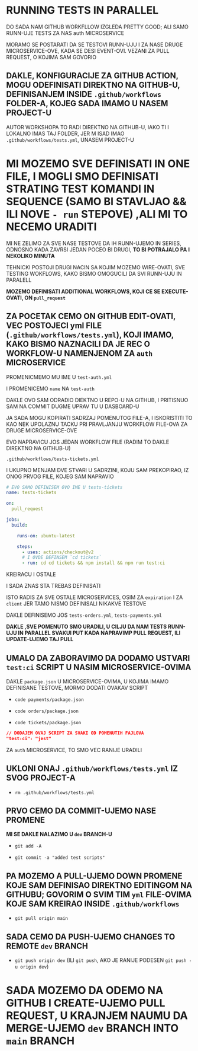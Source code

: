 # RUNNING TESTS IN PARALLEL

DO SADA NAM GITHUB WORKFLLOW IZGLEDA PRETTY GOOD; ALI SAMO RUNN-UJE TESTS ZA NAS auth MICROSERVICE

MORAMO SE POSTARATI DA SE TESTOVI RUNN-UJU I ZA NASE DRUGE MICROSERVICE-OVE, KADA SE DESI EVENT-OVI. VEZANI ZA PULL REQUEST, O KOJIMA SAM GOVORIO

## DAKLE, KONFIGURACIJE ZA GITHUB ACTION, MOGU ODEFINISATI DIREKTNO NA GITHUB-U, DEFINISANJEM INSIDE `.github/workflows` FOLDER-A, KOJEG SADA IMAMO U NASEM PROJECT-U

AUTOR WORKSHOPA TO RADI DIREKTNO NA GITHUB-U, IAKO TI I LOKALNO IMAS TAJ FOLDER, JER M ISAD IMAO `.github/workflows/tests.yml`,  UNASEM PROJECT-U

# MI MOZEMO SVE DEFINISATI IN ONE FILE, I MOGLI SMO DEFINISATI STRATING TEST KOMANDI IN SEQUENCE (SAMO BI STAVLJAO && ILI NOVE `- run` STEPOVE) ,ALI MI TO NECEMO URADITI

MI NE ZELIMO ZA SVE NASE TESTOVE DA IH RUNN-UJEMO IN SERIES, ODNOSNO KADA ZAVRSI JEDAN POCEO BI DRUGI, **TO BI POTRAJALO PA I NEKOLIKO MINUTA**

TEHNICKI POSTOJI DRUGI NACIN SA KOJIM MOZEMO WIRE-OVATI, SVE TESTING WOKFLOWS, KAKO BISMO OMOGUCILI DA SVI RUNN-UJU IN PARALELL

**MOZEMO DEFINISATI ADDITIONAL WORKFLOWS, KOJI CE SE EXECUTE-OVATI, ON `pull_request`**

## ZA POCETAK CEMO ON GITHUB EDIT-OVATI, VEC POSTOJECI yml FILE (`.github/workflows/tests.yml`), KOJI IMAMO, KAKO BISMO NAZNACILI DA JE REC O WORKFLOW-U NAMENJENOM ZA `auth` MICROSERVICE

PROMENICMEMO MU IME U `test-auth.yml`

I PROMENICEMO `name` NA `test-auth`

DAKLE OVO SAM ODRADIO DIEKTNO U REPO-U NA GITHUB, I PRITISNUO SAM NA COMMIT DUGME UPRAV TU U DASBOARD-U

JA SADA MOGU KOPIRATI SADRZAJ POMENUTOG FILE-A, I ISKORISTITI TO KAO NEK UPOLAZNU TACKU PRI PRAVLJANJU WORKFLOW FILE-OVA ZA DRUGE MICROSERVICE-OVE

EVO NAPRAVICU JOS JEDAN WORKFLOW FILE (RADIM TO DAKLE DIREKTNO NA GITHUB-U)

`.github/workflows/tests-tickets.yml`

I UKUPNO MENJAM DVE STVARI U SADRZINI, KOJU SAM PREKOPIRAO, IZ ONOG PRVOG FILE, KOJEG SAM NAPRAVIO

```yml
# EVO SAMO DEFINISEM OVO IME U tests-tickets
name: tests-tickets

on:
  pull_request

jobs:
  build:

    runs-on: ubuntu-latest

    steps:
      - uses: actions/checkout@v2
      # I OVDE DEFINSEM `cd tickets`
      - run: cd cd tickets && npm install && npm run test:ci

```

KREIRACU I OSTALE 

I SADA ZNAS STA TREBAS DEFINISATI

ISTO RADIS ZA SVE OSTALE MICROSERVICES, OSIM ZA `expiration` I ZA `client` JER TAMO NISMO DEFINISALI NIKAKVE TESTOVE

DAKLE DEFINISEMO JOS `tests-orders.yml`, `tests-payments.yml` 

**DAKLE ,SVE POMENUTO SMO URADILI, U CILJU DA NAM TESTS RUNN-UJU IN PARALLEL SVAKUI PUT KADA NAPRAVIMP PULL REQUEST, ILI UPDATE-UJEMO TAJ PULL**

## UMALO DA ZABORAVIMO DA DODAMO USTVARI `test:ci` SCRIPT U NASIM MICROSERVICE-OVIMA

DAKLE `package.json` U MICROSERVICE-OVIMA, U KOJIMA IMAMO DEFINISANE TESTOVE, MORMO DODATI OVAKAV SCRIPT

- `code payments/package.json`

- `code orders/package.json`

- `code tickets/package.json`

```json
// DODAJEM OVAJ SCRIPT ZA SVAKI OD POMENUTIH FAJLOVA
"test:ci": "jest"
```

ZA `auth` MICROSERVICE, TO SMO VEC RANIJE URADILI

## UKLONI ONAJ `.github/workflows/tests.yml` IZ SVOG PROJECT-A

- `rm .github/workflows/tests.yml `

## PRVO CEMO DA COMMIT-UJEMO NASE PROMENE

**MI SE DAKLE NALAZIMO U `dev` BRANCH-U**

- `git add -A`

- `git commit -a "added test scripts"`

## PA MOZEMO A PULL-UJEMO DOWN PROMENE KOJE SAM DEFINISAO DIREKTNO EDITINGOM NA GITHUBU; GOVORIM O SVIM TIM `yml` FILE-OVIMA KOJE SAM KREIRAO INSIDE `.github/workflows`

- `git pull origin main`

## SADA CEMO DA PUSH-UJEMO CHANGES TO REMOTE `dev` BRANCH

- `git push origin dev` (ILI `git push`, AKO JE RANIJE PODESEN `git push -u origin dev`)

# SADA MOZEMO DA ODEMO NA GITHUB I CREATE-UJEMO PULL REQUEST, U KRAJNJEM NAUMU DA MERGE-UJEMO `dev` BRANCH INTO `main` BRANCH 
